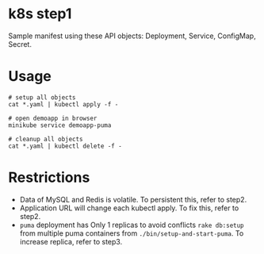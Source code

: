 k8s step1
=========

Sample manifest using these API objects: Deployment, Service, ConfigMap, Secret.

# Usage

```
# setup all objects
cat *.yaml | kubectl apply -f -

# open demoapp in browser
minikube service demoapp-puma

# cleanup all objects
cat *.yaml | kubectl delete -f -
```

# Restrictions

* Data of MySQL and Redis is volatile. To persistent this, refer to step2.
* Application URL will change each kubectl apply. To fix this, refer to step2.
* `puma` deployment has Only 1 replicas to avoid conflicts `rake db:setup` from multiple puma containers from `./bin/setup-and-start-puma`.
  To increase replica, refer to step3.
